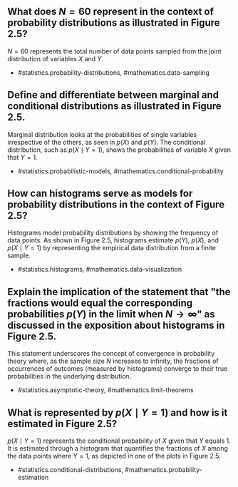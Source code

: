 ## What does $N=60$ represent in the context of probability distributions as illustrated in Figure 2.5?

$N=60$ represents the total number of data points sampled from the joint distribution of variables $X$ and $Y$.

- #statistics.probability-distributions, #mathematics.data-sampling

## Define and differentiate between marginal and conditional distributions as illustrated in Figure 2.5.

Marginal distribution looks at the probabilities of single variables irrespective of the others, as seen in $p(X)$ and $p(Y)$. The conditional distribution, such as $p(X \mid Y=1)$, shows the probabilities of variable $X$ given that $Y=1$.

- #statistics.probabilistic-models, #mathematics.conditional-probability

## How can histograms serve as models for probability distributions in the context of Figure 2.5?

Histograms model probability distributions by showing the frequency of data points. As shown in Figure 2.5, histograms estimate $p(Y)$, $p(X)$, and $p(X \mid Y=1)$ by representing the empirical data distribution from a finite sample.

- #statistics.histograms, #mathematics.data-visualization

## Explain the implication of the statement that "the fractions would equal the corresponding probabilities $p(Y)$ in the limit when $N \rightarrow \infty$" as discussed in the exposition about histograms in Figure 2.5.

This statement underscores the concept of convergence in probability theory where, as the sample size $N$ increases to infinity, the fractions of occurrences of outcomes (measured by histograms) converge to their true probabilities in the underlying distribution.

- #statistics.asymptotic-theory, #mathematics.limit-theorems

## What is represented by $p(X \mid Y=1)$ and how is it estimated in Figure 2.5?

$p(X \mid Y=1)$ represents the conditional probability of $X$ given that $Y$ equals 1. It is estimated through a histogram that quantifies the fractions of $X$ among the data points where $Y=1$, as depicted in one of the plots in Figure 2.5.

- #statistics.conditional-distributions, #mathematics.probability-estimation